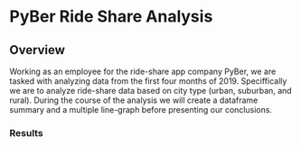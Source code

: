 # PyBer Ride Share Analysis

## Overview

Working as an employee for the ride-share app company PyBer, we are tasked with analyzing data from the first four months of 2019. Speciffically we are to analyze ride-share data based on city type (urban, suburban, and rural). During the course of the analysis we will create a dataframe summary and a multiple line-graph before presenting our conclusions.

### Results
